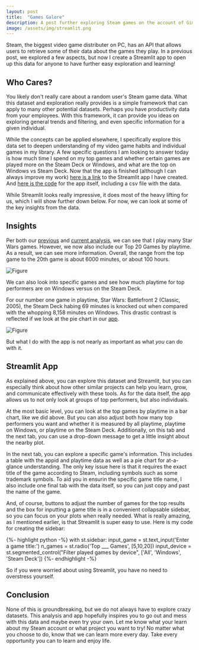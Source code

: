 ```yaml
---
layout: post
title:  "Games Galore"
description: A post further exploring Steam games on the account of Gimotac, with a Streamlit app so everyone can use it!
image: /assets/img/streamlit.png
---
```

<p class="intro"><span class="dropcap">S</span>team, the biggest video game distributer on PC, has an API that allows users to retrieve some of their data about the games they play. In a previous post, we explored a few aspects, but now I create a Streamlit app to open up this data for anyone to have further easy exploration and learning! </p>

## Who Cares?

You likely don't really care about a random user's Steam game data. What this dataset and exploration really provides is a simple framework that can apply to many other potential datasets. Perhaps you have productivity data from your employees. With this framework, it can provide you ideas on exploring general trends and filtering, and even specific information for a given individual.

While the concepts can be applied elsewhere, I specifically explore this data set to deepen understanding of my video game habits and individual games in my library. A few specific questions I am looking to answer today is how much time I spend on my top games and whether certain games are played more on the Steam Deck or Windows, and what are the top on Windows vs Steam Deck. Now that the app is finished (although I can always improve my work) [here is a link](https://steam-explore.streamlit.app/) to the Streamlit app I have created. And [here is the code](https://github.com/DerebeWalton/Steam-Streamlit) for the app itself, including a csv file with the data.

While Streamlit looks really impressive, it does most of the heavy lifting for us, which I will show further down below. For now, we can look at some of the key insights from the data.

## Insights

Per both our [previous](https://derebewalton.github.io/my-blog/blog/Steam-Game-Habits/) and [current analysis](https://steam-explore.streamlit.app/), we can see that I play many Star Wars games. However, we now also include our Top 20 Games by playtime. As a result, we can see more information. Overall, the range from the top game to the 20th game is about 6000 minutes, or about 100 hours.

![Figure]({{site.url}}/{{site.baseurl}}/assets/img/all_top_20.png)

We can also look into specific games and see how much playtime for top performers are on Windows versus on the Steam Deck.

For our number one game in playtime, Star Wars: Battlefront 2 (Classic, 2005), the Steam Deck habing 69 minutes is knocked out when compared with the whopping 8,158 minutes on Windows. This drastic contrast is reflected if we look at the pie chart in our [app](https://steam-explore.streamlit.app/). 

![Figure]({{site.url}}/{{site.baseurl}}/assets/img/battlefront_pie.png)

But what I do with the app is not nearly as important as what *you* can do with it. 

## Streamlit App

As explained above, you can explore this dataset and Streamlit, but you can especially think about how other similar projects can help you learn, grow, and communicate effectively with these tools. As for the data itself, the app allows us to not only look at groups of top performers, but also individuals.

At the most basic level, you can look at the top games by playtime in a bar chart, like we did above. But you can also adjust both how many top performers you want and whether it is measured by all playtime, playtime on Windows, or playtime on the Steam Deck. Additionally, on this tab and the next tab, you can use a drop-down message to get a little insight about the nearby plot.

In the next tab, you can explore a specific game's information. This includes a table with the appid and playtime data as well as a pie chart for at-a-glance understanding. The only key issue here is that it requires the exact title of the game according to Steam, including symbols such as some trademark symbols. To aid you in ensurin the specific game title name, I also include one final tab with the data itself, so you can just copy and past the name of the game.

And, of course, buttons to adjust the number of games for the top results and the box for inputting a game title is in a convenient collapsable sidebar, so you can focus on your plots when really needed. What is really amazing, as I mentioned earlier, is that Streamlit is super easy to use. Here is my code for creating the sidebar:

{%- highlight python -%}
with st.sidebar:
    input_game = st.text_input('Enter a game title:')
    n_games = st.radio('Top ___ Games', [5,10,20])
    input_device = st.segmented_control("Filter played games by device", ['All', 'Windows', 'Steam Deck'])
{%- endhighlight -%}

So if you were worried about using Streamlit, you have no need to overstress yourself.

## Conclusion

None of this is groundbreaking, but we do not always have to explore crazy datasets. This analysis and app hopefully inspires you to go out and mess with this data and maybe even try your own. Let me know what your learn about my Steam account or what project you want to try! No matter what you choose to do, know that we can learn more every day. Take every opportunity you can to learn and enjoy life.